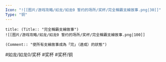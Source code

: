 ```yaml
---
Icon: "![[图片/游戏攻略/如龙/如龙0 誓约的场所/奖杯/完全稱霸支線故事.png|30]]"
Type: "铜"
---
```

```ad-common-bronze-trophy
title: (Title:: "完全稱霸支線故事")
![[图片/游戏攻略/如龙/如龙0 誓约的场所/奖杯/完全稱霸支線故事.png|100]]

(Comment:: "使所有支線故事成為「完」（達成）的狀態")
```

#如龙/如龙0/奖杯 #奖杯 #奖杯/铜

